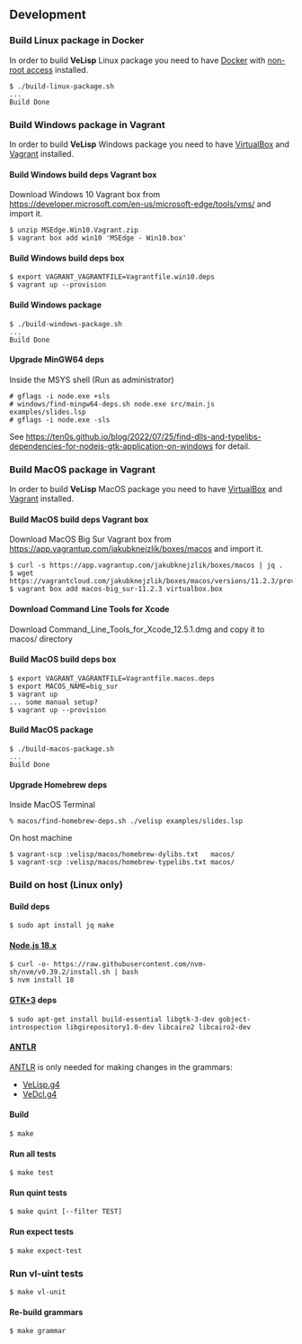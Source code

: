 ## Development

### Build Linux package in Docker

In order to build **VeLisp** Linux package you need to have
[Docker](https://docs.docker.com/installation/#installation) with [non-root access](https://docs.docker.com/engine/installation/linux/linux-postinstall/)
installed.

```
$ ./build-linux-package.sh
...
Build Done
```


### Build Windows package in Vagrant

In order to build **VeLisp** Windows package you need to have
[VirtualBox](https://www.virtualbox.org/wiki/Downloads) and
[Vagrant](https://www.vagrantup.com/downloads)
installed.

#### Build Windows build deps Vagrant box

Download Windows 10 Vagrant box from
https://developer.microsoft.com/en-us/microsoft-edge/tools/vms/
and import it.

```
$ unzip MSEdge.Win10.Vagrant.zip
$ vagrant box add win10 'MSEdge - Win10.box'
```

#### Build Windows build deps box

```
$ export VAGRANT_VAGRANTFILE=Vagrantfile.win10.deps
$ vagrant up --provision
```

#### Build Windows package

```
$ ./build-windows-package.sh
...
Build Done
```

#### Upgrade MinGW64 deps

Inside the MSYS shell (Run as administrator)

```
# gflags -i node.exe +sls
# windows/find-mingw64-deps.sh node.exe src/main.js examples/slides.lsp
# gflags -i node.exe -sls
```

See https://ten0s.github.io/blog/2022/07/25/find-dlls-and-typelibs-dependencies-for-nodejs-gtk-application-on-windows for detail.


### Build MacOS package in Vagrant

In order to build **VeLisp** MacOS package you need to have
[VirtualBox](https://www.virtualbox.org/wiki/Downloads) and
[Vagrant](https://www.vagrantup.com/downloads)
installed.

#### Build MacOS build deps Vagrant box

Download MacOS Big Sur Vagrant box from
https://app.vagrantup.com/jakubknejzlik/boxes/macos
and import it.

```
$ curl -s https://app.vagrantup.com/jakubknejzlik/boxes/macos | jq .
$ wget https://vagrantcloud.com/jakubknejzlik/boxes/macos/versions/11.2.3/providers/virtualbox.box
$ vagrant box add macos-big_sur-11.2.3 virtualbox.box
```

#### Download Command Line Tools for Xcode

Download Command_Line_Tools_for_Xcode_12.5.1.dmg and copy it to macos/ directory

#### Build MacOS build deps box

```
$ export VAGRANT_VAGRANTFILE=Vagrantfile.macos.deps
$ export MACOS_NAME=big_sur
$ vagrant up
... some manual setup?
$ vagrant up --provision
```

#### Build MacOS package

```
$ ./build-macos-package.sh
...
Build Done
```

#### Upgrade Homebrew deps

Inside MacOS Terminal

```
% macos/find-homebrew-deps.sh ./velisp examples/slides.lsp
```

On host machine

```
$ vagrant-scp :velisp/macos/homebrew-dylibs.txt   macos/
$ vagrant-scp :velisp/macos/homebrew-typelibs.txt macos/
```

### Build on host (Linux only)

#### Build deps

```
$ sudo apt install jq make
```

#### [Node.js 18.x](https://nodejs.org/dist/latest-v18.x/)

```
$ curl -o- https://raw.githubusercontent.com/nvm-sh/nvm/v0.39.2/install.sh | bash
$ nvm install 18
```

#### [GTK+3](https://www.gtk.org/) deps

```
$ sudo apt-get install build-essential libgtk-3-dev gobject-introspection libgirepository1.0-dev libcairo2 libcairo2-dev
```

#### [ANTLR](https://www.antlr.org/)

[ANTLR](https://www.antlr.org/) is only needed for making changes in the grammars:

* [VeLisp.g4](/grammar/VeLisp.g4)
* [VeDcl.g4](/grammar/VeDcl.g4)

#### Build

```
$ make
```

#### Run all tests

```
$ make test
```

#### Run quint tests

```
$ make quint [--filter TEST]
```

#### Run expect tests

```
$ make expect-test
```

### Run vl-uint tests

```
$ make vl-unit
```

#### Re-build grammars

```
$ make grammar
```
